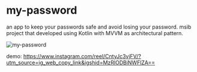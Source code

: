 # my-password
an app to keep your passwords safe and avoid losing your password. msib project that developed using Kotlin with MVVM as architectural pattern.

![my-password](https://github.com/nandaiqbalh/my-password/assets/70440045/07e59fbb-3105-4dfa-a9b0-609e448265f5)

demo: https://www.instagram.com/reel/CntyJc3vjFV/?utm_source=ig_web_copy_link&igshid=MzRlODBiNWFlZA==

